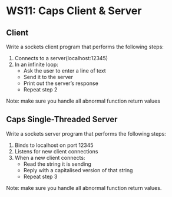 # WS11: Caps Client & Server

## Client
Write a sockets client program that performs the following steps:
1. Connects to a server(localhost:12345)
2. In an infinite loop:
   * Ask the user to enter a line of text
   * Send it to the server
   * Print out the server’s response
   * Repeat step 2

Note: make sure you handle all abnormal function return values

## Caps Single-Threaded Server
Write a sockets server program that performs the following steps:
1. Binds to localhost on port 12345
2. Listens for new client connections
3. When a new client connects:
   * Read the string it is sending
   * Reply with a capitalised version of that string
   * Repeat step 3
  
Note: make sure you handle all abnormal function return values.
